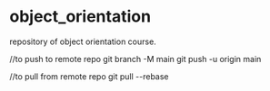 # object_orientation
repository of object orientation course.


//to push to remote repo
git branch -M main
git push -u origin main

//to pull from remote repo
git pull --rebase
